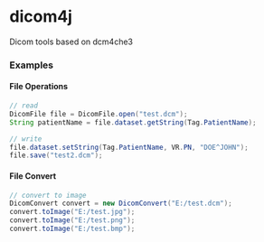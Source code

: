 # dicom4j
Dicom tools based on dcm4che3

### Examples

#### File Operations

```java
// read
DicomFile file = DicomFile.open("test.dcm");
String patientName = file.dataset.getString(Tag.PatientName);

// write
file.dataset.setString(Tag.PatientName, VR.PN, "DOE^JOHN");
file.save("test2.dcm");
```

#### File Convert

```java
// convert to image
DicomConvert convert = new DicomConvert("E:/test.dcm");
convert.toImage("E:/test.jpg");
convert.toImage("E:/test.png");
convert.toImage("E:/test.bmp");
```
